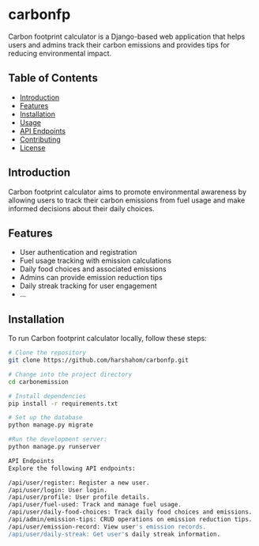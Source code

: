 # carbonfp
Carbon footprint calculator is a Django-based web application that helps users and admins track their carbon emissions and provides tips for reducing environmental impact.

## Table of Contents

- [Introduction](#introduction)
- [Features](#features)
- [Installation](#installation)
- [Usage](#usage)
- [API Endpoints](#api-endpoints)
- [Contributing](#contributing)
- [License](#license)

## Introduction

Carbon footprint calculator aims to promote environmental awareness by allowing users to track their carbon emissions from fuel usage and make informed decisions about 
their daily choices.

## Features

- User authentication and registration
- Fuel usage tracking with emission calculations
- Daily food choices and associated emissions
- Admins can provide emission reduction tips
- Daily streak tracking for user engagement
- ...

## Installation

To run Carbon footprint calculator locally, follow these steps:

```bash
# Clone the repository
git clone https://github.com/harshahom/carbonfp.git

# Change into the project directory
cd carbonemission

# Install dependencies
pip install -r requirements.txt

# Set up the database
python manage.py migrate

#Run the development server:
python manage.py runserver

API Endpoints
Explore the following API endpoints:

/api/user/register: Register a new user.
/api/user/login: User login.
/api/user/profile: User profile details.
/api/user/fuel-used: Track and manage fuel usage.
/api/user/daily-food-choices: Track daily food choices and emissions.
/api/admin/emission-tips: CRUD operations on emission reduction tips.
/api/user/emission-record: View user's emission records.
/api/user/daily-streak: Get user's daily streak information.
